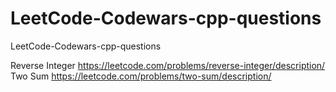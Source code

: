 # LeetCode-Codewars-cpp-questions
LeetCode-Codewars-cpp-questions

Reverse Integer https://leetcode.com/problems/reverse-integer/description/
Two Sum https://leetcode.com/problems/two-sum/description/
